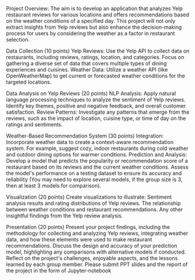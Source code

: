 Project Overview:
The aim is to develop an application that analyzes Yelp restaurant reviews for various locations and offers recommendations based on the weather conditions of a specified day. 
This project will not only extract insights from Yelp reviews but also enhance the decision-making process for users by considering the weather as a factor in restaurant selection.

Data Collection (10 points)
Yelp Reviews: Use the Yelp API to collect data on restaurants, including reviews, ratings, location, and categories. Focus on gathering a diverse set of data that covers multiple types of dining experiences and cuisines.
Weather Data: Utilize a weather API (like OpenWeatherMap) to get current or forecasted weather conditions for the targeted locations.

Data Analysis on Yelp Reviews (20 points)
NLP Analysis: Apply natural language processing techniques to analyze the sentiment of Yelp reviews. Identify key themes, positive and negative feedback, and overall customer satisfaction.
Review Patterns: Investigate any patterns that emerge from the reviews, such as the impact of location, cuisine type, or time of day on the ratings and sentiments.

Weather-Based Recommendation System (30 points)
Integration: Incorporate weather data to create a context-aware recommendation system. For example, suggest cozy, indoor restaurants during cold weather and outdoor dining options for warmer conditions.
Prediction and Analysis: Develop a model that predicts the popularity or recommendation score of a restaurant based on its reviews and the current weather conditions. Assess the model's performance on a
testing dataset to ensure its accuracy and reliability (You may need to explore several models, if the group size is 3, then at least 3 models for comparison).

Visualization (20 points)
Create visualizations to illustrate:
Sentiment analysis results and rating distributions of Yelp reviews.
The relationship between weather conditions and restaurant recommendations.
Any other insightful findings from the Yelp review analysis.

Presentation (20 points)
Present your project findings, including the methodology for collecting and analyzing Yelp reviews, integrating weather data, and how these elements were used to make restaurant recommendations.
Discuss the design and accuracy of your prediction model, highlighting any comparisons with alternative models if conducted. Reflect on the project's challenges, enjoyable aspects, and the lessons learned by each group member.
Please submit PPT slides and the report of the project in the form of Jupyter-notebook
